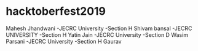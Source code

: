 # hacktoberfest2019
Mahesh Jhandwani -JECRC University -Section H
Shivam bansal -JECRC UNIVERSITY -Section H
Yatin Jain -JECRC University -Section D
Wasim Parsani -JECRC University -Section H
Gaurav
